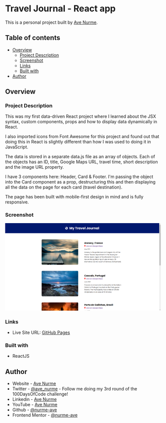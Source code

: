 # Travel Journal - React app

This is a personal project built by [Ave Nurme](https://www.avenurme.dev).

## Table of contents

- [Overview](#overview)
  - [Project Description](#project-description)
  - [Screenshot](#screenshot)
  - [Links](#links)
  - [Built with](#built-with)
- [Author](#author)

## Overview

### Project Description

This was my first data-driven React project where I learned about the JSX syntax, custom components, props and how to display data dynamically in React.

I also imported icons from Font Awesome for this project and found out that doing this in React is slightly different than how I was used to doing it in JavaScript.

The data is stored in a separate data.js file as an array of objects. Each of the objects has an ID, title, Google Maps URL, travel time, short description and the image URL property.

I have 3 components here: Header, Card & Footer. I'm passing the object into the Card component as a prop, destructuring this and then displaying all the data on the page for each card (travel destination).

The page has been built with mobile-first design in mind and is fully responsive.

### Screenshot

![Screenshot of my solution](/src/images/travel-journal_760.png)

### Links

- Live Site URL: [GitHub Pages](https://nurme-ave.github.io/react-travel-journal/)

### Built with

- ReactJS

## Author

- Website - [Ave Nurme](https://www.avenurme.dev)
- Twitter - [@ave\_nurme](https://twitter.com/ave_nurme) - Follow me doing my 3rd round of the 100DaysOfCode challenge!
- Linkedin - [Ave Nurme](https://www.linkedin.com/in/ave-nurme)
- YouTube - [Ave Nurme](https://www.youtube.com/channel/UC_kKIEE66Wa5bAxjqoI1A8w/videos)
- Github - [@nurme-ave](https://github.com/nurme-ave)
- Frontend Mentor - [@nurme-ave](https://www.frontendmentor.io/profile/nurme-ave)
